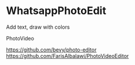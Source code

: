 # WhatsappPhotoEdit
Add text, draw with colors

PhotoVideo

https://github.com/bevy/photo-editor
https://github.com/FarisAlbalawi/PhotoVideoEditor
